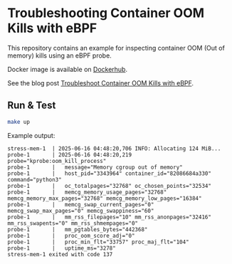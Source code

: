 # Troubleshooting Container OOM Kills with eBPF

This repository contains an example for inspecting container OOM (Out of memory) kills using an eBPF probe.

Docker image is available on [Dockerhub](https://hub.docker.com/r/ar2pi/container-oomkill-probe).

See the blog post [Troubleshoot Container OOM Kills with eBPF](https://dev.to/ar2pi/troubleshoot-container-oom-kills-with-ebpf-4am).

## Run & Test

```sh
make up
```

Example output:
```
stress-mem-1  | 2025-06-16 04:48:20,706 INFO: Allocating 124 MiB...
probe-1       | 2025-06-16 04:48:20,219 probe="kprobe:oom_kill_process"
probe-1       |   message="Memory cgroup out of memory"
probe-1       |   host_pid="3343964" container_id="82086684a330" command="python3"
probe-1       |   oc_totalpages="32768" oc_chosen_points="32534"
probe-1       |   memcg_memory_usage_pages="32768" memcg_memory_max_pages="32768" memcg_memory_low_pages="16384"
probe-1       |   memcg_swap_current_pages="0" memcg_swap_max_pages="0" memcg_swappiness="60"
probe-1       |   mm_rss_filepages="10" mm_rss_anonpages="32416" mm_rss_swapents="0" mm_rss_shmempages="0"
probe-1       |   mm_pgtables_bytes="442368"
probe-1       |   proc_oom_score_adj="0"
probe-1       |   proc_min_flt="33757" proc_maj_flt="104"
probe-1       |   uptime_ms="3278"
stress-mem-1 exited with code 137
```
